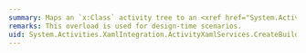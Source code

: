 ```yaml
---
summary: Maps an `x:Class` activity tree to an <xref href="System.Activities.ActivityBuilder"></xref> or <xref href="System.Activities.ActivityBuilder`1"></xref>.
remarks: This overload is used for design-time scenarios.
uid: System.Activities.XamlIntegration.ActivityXamlServices.CreateBuilderReader*
---
```

